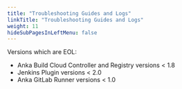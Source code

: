 ```yaml
---
title: "Troubleshooting Guides and Logs"
linkTitle: "Troubleshooting Guides and Logs"
weight: 11
hideSubPagesInLeftMenu: false
---
```


Versions which are EOL:

- Anka Build Cloud Controller and Registry versions < 1.8
- Jenkins Plugin versions < 2.0
- Anka GitLab Runner versions < 1.0